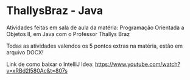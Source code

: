 # ThallysBraz - Java
Atividades feitas em sala de aula da matéria: Programação Orientada a Objetos II, em Java com o Professor Thallys Braz

Todas as atividades valendos os 5 pontos extras na matéria, estão em arquivo DOCX!

Link de como baixar o IntelliJ Idea: https://www.youtube.com/watch?v=xRBd2l580Ac&t=807s
